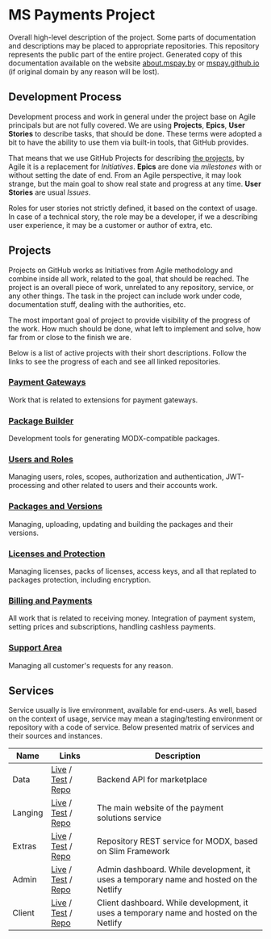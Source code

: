 # MS Payments Project

Overall high-level description of the project. Some parts of documentation and descriptions may be placed to appropriate repositories. This repository represents the public part of the entire project. Generated copy of this documentation available on the website [about.mspay.by](https://about.mspay.by) or [mspay.github.io](https://mspay.github.io) (if original domain by any reason will be lost).

## Development Process

Development process and work in general under the project base on Agile principals but are not fully covered. We are using **Projects**, **Epics**, **User Stories** to describe tasks, that should be done. These terms were adopted a bit to have the ability to use them via built-in tools, that GitHub provides.

That means that we use GitHub Projects for describing [the projects](#Projects), by Agile it is a replacement for _Initiatives_. **Epics** are done via _milestones_ with or without setting the date of end. From an Agile perspective, it may look strange, but the main goal to show real state and progress at any time. **User Stories** are usual _Issues_.

Roles for user stories not strictly defined, it based on the context of usage. In case of a technical story, the role may be a developer, if we a describing user experience, it may be a customer or author of extra, etc.

## Projects

Projects on GitHub works as Initiatives from Agile methodology and combine inside all work, related to the goal, that should be reached. The project is an overall piece of work, unrelated to any repository, service, or any other things. The task in the project can include work under code, documentation stuff, dealing with the authorities, etc.

The most important goal of project to provide visibility of the progress of the work. How much should be done, what left to implement and solve, how far from or close to the finish we are.

Below is a list of active projects with their short descriptions. Follow the links to see the progress of each and see all linked repositories.

### [Payment Gateways](^prj1)
Work that is related to extensions for payment gateways.

### [Package Builder](^prg4)
Development tools for generating MODX-compatible packages.

### [Users and Roles](^prj2)
Managing users, roles, scopes, authorization and authentication, JWT-processing and other related to users and their accounts work.

### [Packages and Versions](^prj5)
Managing, uploading, updating and building the packages and their versions.

### [Licenses and Protection](^prg6)
Managing licenses, packs of licenses, access keys, and all that replated to packages protection, including encryption.

### [Billing and Payments](^prg3)
All work that is related to receiving money. Integration of payment system, setting prices and subscriptions, handling cashless payments.

### [Support Area](^prj7)
Managing all customer's requests for any reason.

## Services

Service usually is live environment, available for end-users. As well, based on the context of usage, service may mean a staging/testing environment or repository with a code of service. Below presented matrix of services and their sources and instances.

Name | Links | Description
---|---|---
Data | [Live](https://api.mspay.by) / [Test](https://mspay-api.herokuapp.com/) / [Repo](https://github.com/mspay/service-api) | Backend API for marketplace 
Langing | [Live](https://mspay.by) / [Test](https://mspay.netlify.app) / [Repo](https://github.com/mspay/service-langing) | The main website of the payment solutions service
Extras | [Live](https://extras.mspay.by) / [Test]() / [Repo](https://github.com/mspay/service-extras) | Repository REST service for MODX, based on Slim Framework
Admin | [Live](https://manage.mspay.by) / [Test](https://cpmspay.netlify.app/) / [Repo](https://github.com/mspay/service-admin) | Admin dashboard. While development, it uses a temporary name and hosted on the Netlify
Client | [Live](https://client.mspay.by) / [Test](https://lkmspay.netlify.app/) / [Repo](https://github.com/mspay/service-client) | Client dashboard. While development, it uses a temporary name and hosted on the Netlify

[^prj1]: https://github.com/orgs/mspay/projects/1
[^prj2]: https://github.com/orgs/mspay/projects/2
[^prj3]: https://github.com/orgs/mspay/projects/3
[^prj4]: https://github.com/orgs/mspay/projects/4
[^prj4]: https://github.com/orgs/mspay/projects/5
[^prj4]: https://github.com/orgs/mspay/projects/6
[^prj4]: https://github.com/orgs/mspay/projects/7
